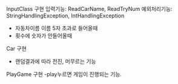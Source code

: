 InputClass 구현
입력기능: ReadCarName, ReadTryNum
예외처리기능: StringHandlingException, IntHandlingException
 - 자동차이름 이름 5자 초과로 들어올때
 - 횟수에 숫자가 안들어올때

Car 구현
- 랜덤결과에 따라 전진, 머무르는 기능

PlayGame 구현
-play누르면 게임이 진행되는 기능. 
